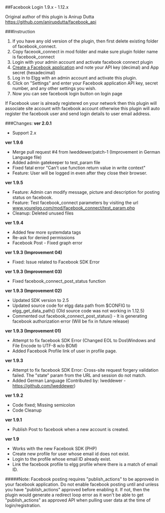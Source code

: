 ##Facebook Login 1.9.x - 1.12.x


Original author of this plugin is  Anirup Dutta
https://github.com/anirupdutta/facebook_api


###Instruction
1. If you have any old version of the plugin, then first delete existing folder of facebook_connect.
2. Copy faceook_connect in mod folder and make sure plugin folder name is facebook_connect
3. Login with your admin account and activate facebook connect plugin
4. [Create a Facebook application](https://developers.facebook.com/apps/) and note your API key (decimal) and App secret (hexadecimal)
5. Log in to Elgg with an admin account and activate this plugin.
6. Click on "Settings" and enter your Facebook application API key, secret number, and any other settings you wish.
7. Now you can see facebook login button on login page

If Facebook user is already registered on your network then this plugin will associate site account with facebook account otherwise this plugin will auto register the facebook user and send login details to user email address.

###Changes:
**ver 2.0.1**
- Support 2.x

**ver 1.9.6**
- Merge pull request #4 from lweddewer/patch-1 (Improvement in German Language file)
- Added admin gatekeeper to test_param file
- Fixed fatal error "Can't use function return value in write context"
- Feature: User will be logged in even after they close their browser.

**ver 1.9.5**
- Feature: Admin can modify message, picture and description for posting status on facebook.
- Feature: Test facebook_connect parameters by visiting the url www.yourelgg.com/mod/facebook_connect/test_param.php
- Cleanup: Deleted unused files
 
**ver 1.9.4**
- Added few more systemdata tags
- Re-ask for denied permissions
- Facebook Post - Fixed graph error

**ver 1.9.3 (Improvement 04)**
- Fixed: Issue related to Facebook SDK Error

**ver 1.9.3 (Improvement 03)**
- Fixed facebook_connect_post_status function

**ver 1.9.3 (Improvement 02)**
- Updated SDK version to 2.5
- Updated source code for elgg data path from $CONFIG to elgg_get_data_path() (Old source code was not working in 1.12.5)
- Commented out facebook_connect_post_status() - It is generating facebook authorization error (Will be fix in future release)

**ver 1.9.3 (Improvement 01)**
- Attempt to fix facebook SDK Error (Changed EOL to Dos\Windows and File Encode to UTF-8 w/o BOM)
- Added Facebook Profile link of user in profile page.

**ver 1.9.3**
- Attempt to fix facebook SDK Error: Cross-site request forgery validation failed. The "state" param from the URL and session do not match.
- Added German Language (Contributed by: lweddewer - https://github.com/lweddewer)

**ver 1.9.2**
- Code fixed; Missing semicolon
- Code Cleanup

**ver 1.9.1**
- Publish Post to facebook when a new account is created.

**ver 1.9**
- Works with the new Facebook SDK (PHP)
- Create new profile for user whose email id does not exist.
- Login to the profile whose email ID already exist.
- Link the facebook profile to elgg profile where there is a match of email ID.

#####Note:
Facebook posting requires "publish_actions" to be approved in your facebook application. Do not enable facebook posting until and unless you have "publish_actions" approved before enabling it. If not, then the plugin would generate a redirect loop error as it won't be able to get "publish_actions" as approved API when pulling user data at the time of login/registration.
